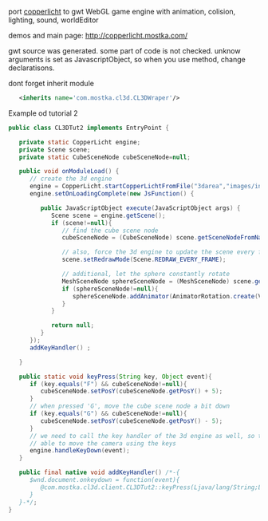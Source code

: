 port [copperlicht](http://www.ambiera.com/copperlicht/) to gwt
WebGL game engine with animation, colision, lighting, sound, worldEditor

demos and main page: http://copperlicht.mostka.com/

gwt source was generated. some part of code is not checked. unknow arguments is set as JavascriptObject, so when you use method, change declaratisons.

dont forget inherit module
```xml
   <inherits name='com.mostka.cl3d.CL3DWraper'/>
```


Example od tutorial 2

```java
public class CL3DTut2 implements EntryPoint {

   private static CopperLicht engine;
   private Scene scene;
   private static CubeSceneNode cubeSceneNode=null;

   public void onModuleLoad() {
      // create the 3d engine
      engine = CopperLicht.startCopperLichtFromFile("3darea","images/index.ccbjs");
      engine.setOnLoadingComplete(new JsFunction() {

         public JavaScriptObject execute(JavaScriptObject args) {
            Scene scene = engine.getScene();
            if (scene!=null){
               // find the cube scene node
               cubeSceneNode = (CubeSceneNode) scene.getSceneNodeFromName("cubeMesh1");

               // also, force the 3d engine to update the scene every frame
               scene.setRedrawMode(Scene.REDRAW_EVERY_FRAME);

               // additional, let the sphere constantly rotate
               MeshSceneNode sphereSceneNode = (MeshSceneNode) scene.getSceneNodeFromName("sphereMesh1");
               if (sphereSceneNode!=null){
                  sphereSceneNode.addAnimator(AnimatorRotation.create(Vect3d.create(0, 1.6, 0.8)));
               }
            }

            return null;
         }
      });
      addKeyHandler() ;

   }

   public static void keyPress(String key, Object event){
      if (key.equals("F") && cubeSceneNode!=null){
         cubeSceneNode.setPosY(cubeSceneNode.getPosY() + 5);
      }
      // when pressed 'G', move the cube scene node a bit down
      if (key.equals("G") && cubeSceneNode!=null){
         cubeSceneNode.setPosY(cubeSceneNode.getPosY() - 5);
      }
      // we need to call the key handler of the 3d engine as well, so that the user is
      // able to move the camera using the keys
      engine.handleKeyDown(event);
   }

   public final native void addKeyHandler() /*-{
      $wnd.document.onkeydown = function(event){
         @com.mostka.cl3d.client.CL3DTut2::keyPress(Ljava/lang/String;Ljava/lang/Object;)(String.fromCharCode(event.keyCode),event);
      }
   }-*/;
}
```
